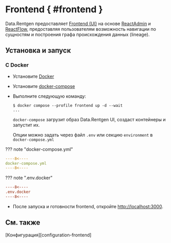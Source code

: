 # Frontend { #frontend }

Data.Rentgen предоставляет [Frontend (UI)](https://github.com/MobileTeleSystems/data-rentgen-ui) на основе [ReactAdmin](https://marmelab.com/react-admin/) и [ReactFlow](https://reactflow.dev/), предоставляя пользователям возможность навигации по сущностям и построения графа происхождения данных (lineage).

## Установка и запуск

### С Docker

- Установите [Docker](https://docs.docker.com/engine/install/)

- Установите [docker-compose](https://github.com/docker/compose/releases/)

- Выполните следующую команду:

  ```console
  $ docker compose --profile frontend up -d --wait
  ...
  ```

  `docker-compose` загрузит образ Data.Rentgen UI, создаст контейнеры и запустит их.

  Опции можно задать через файл `.env` или секцию `environment` в `docker-compose.yml`

??? note "docker-compose.yml"

  ```yaml hl_lines="140-151" linenums="1"
  ----8<----
  docker-compose.yml
  ----8<----
  ```  

??? note ".env.docker"

  ```ini hl_lines="36-37" linenums="1"
  ----8<----
  .env.docker
  ----8<----
  ```

- После запуска и готовности frontend, откройте <http://localhost:3000>.

## См. также

[Конфигурация][configuration-frontend]
